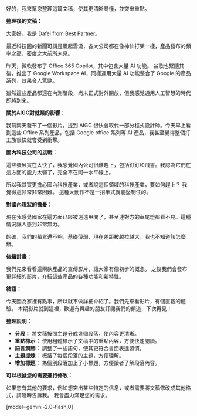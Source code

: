 好的，我來幫您整理這篇文稿，使其更清晰易懂，並突出重點。

**整理後的文稿：**

大家好，我是 Dafei from Best Partner。

最近科技圈的新聞可謂是風起雲湧，各大公司都在像神仙打架一樣，產品發布的頻率之高、密度之大前所未見。

昨天，微軟發布了 Office 365 Copilot，其中包含大量 AI 功能。 谷歌也緊隨其後，推出了 Google Workspace AI，同樣運用大量 AI 功能整合了 Google 的產品系列，效果令人驚艷。

雖然這些產品都還在內測階段，尚未正式對外開放，但我感覺通用人工智慧的時代即將到來。

**關於AIGC對就業的影響：**

我前兩天發布了一個影片，提到 AIGC 很快會取代一部分程式設計師。今天早上看到這些 Office 系列產品，包括 Google office 系列等 AI 產品，我甚至覺得整個打工族很快就會受到衝擊。

**國內科技公司的挑戰：**

這些發展實在太快了，我感覺國內公司很難趕上，包括釘釘和飛書。我認為它們在這方面的能力太弱了，完全不在同一水平線上。

所以我其實更擔心國內科技產業，或者說這個領域的科技產業，要如何趕上？ 我覺得這非常非常困難。 這種大動作不是一招半式就能壓制住的。

**對國內現狀的擔憂：**

現在我感覺國家在這方面已經被遠遠甩開了，甚至連對方的車尾燈都看不見。這種情況讓人感到非常無力。

的確，我們的積累還不夠，基礎薄弱，現在差距被越拉越大，我也不知道該怎麼辦。

**後續計畫：**

我們先來看看這兩款產品的宣傳影片，讓大家有個初步的概念。 之後我們會發布更詳細的影片，介紹這些產品的各種功能和新特性。

**結語：**

今天因為家裡有點事，所以就不做詳細介紹了。我們先來看影片，有個直觀的體驗。 本期影片就到這裡，歡迎有興趣的朋友訂閱我們的頻道，下次再見！

**整理說明：**

*   **分段：** 將文稿按照主題分成幾個段落，使內容更清晰。
*   **重點標示：** 使用粗體標示了文稿中的重點內容，方便快速閱讀。
*   **語言潤飾：** 調整了一些語句，使其更符合書面表達習慣。
*   **主題提煉：** 概括了每個段落的主題，方便理解。
*   **增加標題：**  為個別段落加上了小標題，方便讀者了解段落內容。

**可以根據您的需要進行修改：**

如果您有其他的要求，例如想突出某些特定的信息，或者需要將文稿修改成其他格式，請隨時告訴我。 我會盡力滿足您的需求。

[model=gemini-2.0-flash,0]
